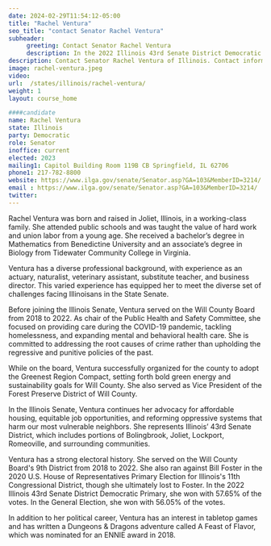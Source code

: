 ```yaml
---
date: 2024-02-29T11:54:12-05:00
title: "Rachel Ventura"
seo_title: "contact Senator Rachel Ventura"
subheader:
     greeting: Contact Senator Rachel Ventura
     description: In the 2022 Illinois 43rd Senate District Democratic Primary, Rachel Ventura won with 57.65% of the votes. In the General Election, she won with 56.05% of the votes.
description: Contact Senator Rachel Ventura of Illinois. Contact information for Rachel Ventura includes email address, phone number, and mailing address.
image: rachel-ventura.jpeg
video:
url:  /states/illinois/rachel-ventura/
weight: 1
layout: course_home

####candidate
name: Rachel Ventura
state: Illinois
party: Democratic
role: Senator
inoffice: current
elected: 2023
mailing1: Capitol Building Room 119B CB Springfield, IL 62706
phone1: 217-782-8800
website: https://www.ilga.gov/senate/Senator.asp?GA=103&MemberID=3214/
email : https://www.ilga.gov/senate/Senator.asp?GA=103&MemberID=3214/
twitter:
---
```


Rachel Ventura was born and raised in Joliet, Illinois, in a working-class family. She attended public schools and was taught the value of hard work and union labor from a young age. She received a bachelor’s degree in Mathematics from Benedictine University and an associate’s degree in Biology from Tidewater Community College in Virginia.

Ventura has a diverse professional background, with experience as an actuary, naturalist, veterinary assistant, substitute teacher, and business director. This varied experience has equipped her to meet the diverse set of challenges facing Illinoisans in the State Senate.

Before joining the Illinois Senate, Ventura served on the Will County Board from 2018 to 2022. As chair of the Public Health and Safety Committee, she focused on providing care during the COVID-19 pandemic, tackling homelessness, and expanding mental and behavioral health care. She is committed to addressing the root causes of crime rather than upholding the regressive and punitive policies of the past.

While on the board, Ventura successfully organized for the county to adopt the Greenest Region Compact, setting forth bold green energy and sustainability goals for Will County. She also served as Vice President of the Forest Preserve District of Will County.

In the Illinois Senate, Ventura continues her advocacy for affordable housing, equitable job opportunities, and reforming oppressive systems that harm our most vulnerable neighbors. She represents Illinois’ 43rd Senate District, which includes portions of Bolingbrook, Joliet, Lockport, Romeoville, and surrounding communities.

Ventura has a strong electoral history. She served on the Will County Board's 9th District from 2018 to 2022. She also ran against Bill Foster in the 2020 U.S. House of Representatives Primary Election for Illinois's 11th Congressional District, though she ultimately lost to Foster. In the 2022 Illinois 43rd Senate District Democratic Primary, she won with 57.65% of the votes. In the General Election, she won with 56.05% of the votes.

In addition to her political career, Ventura has an interest in tabletop games and has written a Dungeons & Dragons adventure called A Feast of Flavor, which was nominated for an ENNIE award in 2018.

